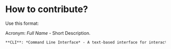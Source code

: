 # How to contribute?

Use this format:

Acronym: *Full Name* - Short Description.

``` markdown
**CLI**: *Command Line Interface* - A text-based interface for interacting with the operating system using commands.
```
